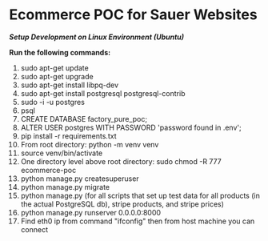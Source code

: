 # Ecommerce POC for Sauer Websites

***Setup Development on Linux Environment (Ubuntu)***

**Run the following commands:**
1. sudo apt-get update
2. sudo apt-get upgrade
3. sudo apt-get install libpq-dev
4. sudo apt-get install postgresql postgresql-contrib
5. sudo -i -u postgres
6. psql
7. CREATE DATABASE factory_pure_poc;
8. ALTER USER postgres WITH PASSWORD 'password found in .env';
9. pip install -r requirements.txt
10. From root directory: python -m venv venv
11. source venv/bin/activate
12. One directory level above root directory: sudo chmod -R 777 ecommerce-poc
13. python manage.py createsuperuser
14. python manage.py migrate
15. python manage.py (for all scripts that set up test data for all products (in the actual PostgreSQL db), stripe products, and stripe prices)
16. python manage.py runserver 0.0.0.0:8000
17. Find eth0 ip from command "ifconfig" then from host machine you can connect
